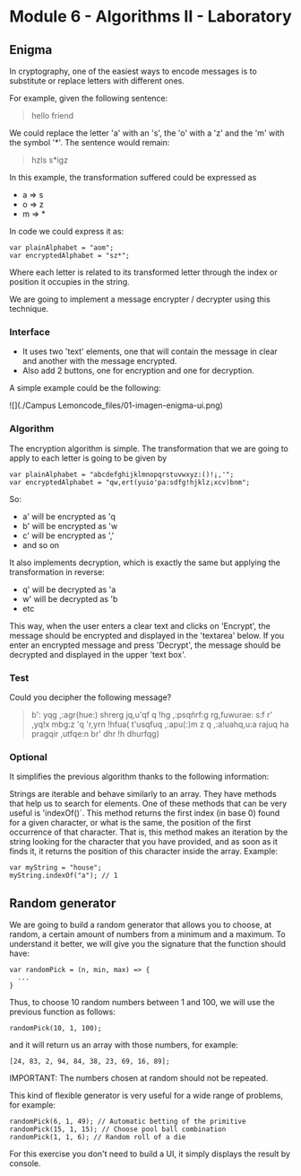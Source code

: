# Module 6 - Algorithms II - Laboratory
## Enigma
In cryptography, one of the easiest ways to encode messages is to substitute or replace letters with different ones.

For example, given the following sentence:
> 
> 
> hello friend


We could replace the letter 'a' with an 's', the 'o' with a 'z' and the 'm' with the symbol '*'. The sentence would remain:
> 
> 
> hzls s*igz


In this example, the transformation suffered could be expressed as


- a =&gt; s
- o =&gt; z
- m =&gt; *


In code we could express it as:

    var plainAlphabet = "aom";
    var encryptedAlphabet = "sz*";

Where each letter is related to its transformed letter through the index or position it occupies in the string.

We are going to implement a message encrypter / decrypter using this technique.
### Interface

- It uses two 'text' elements, one that will contain the message in clear and another with the message encrypted.
- Also add 2 buttons, one for encryption and one for decryption.


A simple example could be the following:

![](./Campus Lemoncode_files/01-imagen-enigma-ui.png)

### Algorithm
The encryption algorithm is simple. The transformation that we are going to apply to each letter is going to be given by

    var plainAlphabet = "abcdefghijklmnopqrstuvwxyz:()!¡,'";
    var encryptedAlphabet = "qw,ert(yuio'pa:sdfg!hjklz¡xcv)bnm";

So:


- a' will be encrypted as 'q
- b' will be encrypted as 'w
- c' will be encrypted as ','
- and so on


It also implements decryption, which is exactly the same but applying the transformation in reverse:


- q' will be decrypted as 'a
- w' will be decrypted as 'b
- etc


This way, when the user enters a clear text and clicks on 'Encrypt', the message should be encrypted and displayed in the 'textarea' below. If you enter an encrypted message and press 'Decrypt', the message should be decrypted and displayed in the upper 'text box'.
### Test
Could you decipher the following message?
> 
> 
> b': yqg ,:agr(hue:) shrerg jq,u'qf q !hg ,:psqñrf:g rg,fuwurae: s:f r' ,yq!x mbg:z 'q 'r,yrn !hfua( t'usqfuq ,:apu(:)m z q ,:a!uahq,u:a rajuq ha pragqir ,utfqe:n br' dhr !h dhurfqg)


### Optional
It simplifies the previous algorithm thanks to the following information:

Strings are iterable and behave similarly to an array. They have methods that help us to search for elements. One of these methods that can be very useful is 'indexOf()`. This method returns the first index (in base 0) found for a given character, or what is the same, the position of the first occurrence of that character. That is, this method makes an iteration by the string looking for the character that you have provided, and as soon as it finds it, it returns the position of this character inside the array. Example:

    var myString = "house";
    myString.indexOf("a"); // 1

## Random generator
We are going to build a random generator that allows you to choose, at random, a certain amount of numbers from a minimum and a maximum. To understand it better, we will give you the signature that the function should have:

    var randomPick = (n, min, max) => {
      ...
    }

Thus, to choose 10 random numbers between 1 and 100, we will use the previous function as follows:

    randomPick(10, 1, 100);

and it will return us an array with those numbers, for example:

    [24, 83, 2, 94, 84, 38, 23, 69, 16, 89];

IMPORTANT: The numbers chosen at random should not be repeated.

This kind of flexible generator is very useful for a wide range of problems, for example:

    randomPick(6, 1, 49); // Automatic betting of the primitive
    randomPick(15, 1, 15); // Choose pool ball combination
    randomPick(1, 1, 6); // Random roll of a die

For this exercise you don't need to build a UI, it simply displays the result by console.
